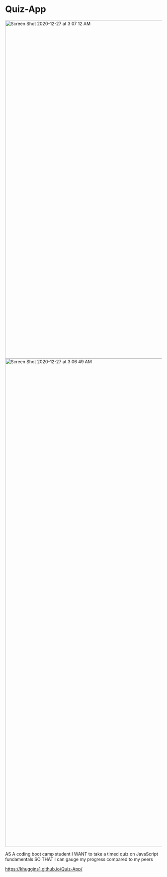# Quiz-App
<img width="1084" alt="Screen Shot 2020-12-27 at 3 07 12 AM" src="https://user-images.githubusercontent.com/70423368/103169778-bb4ddf80-47f3-11eb-9f9e-3287d216091f.png">
<img width="1567" alt="Screen Shot 2020-12-27 at 3 06 49 AM" src="https://user-images.githubusercontent.com/70423368/103169780-bf79fd00-47f3-11eb-88b7-17a859dec3a9.png">

AS A coding boot camp student
I WANT to take a timed quiz on JavaScript fundamentals 
SO THAT I can gauge my progress compared to my peers


https://khuggins1.github.io/Quiz-App/
